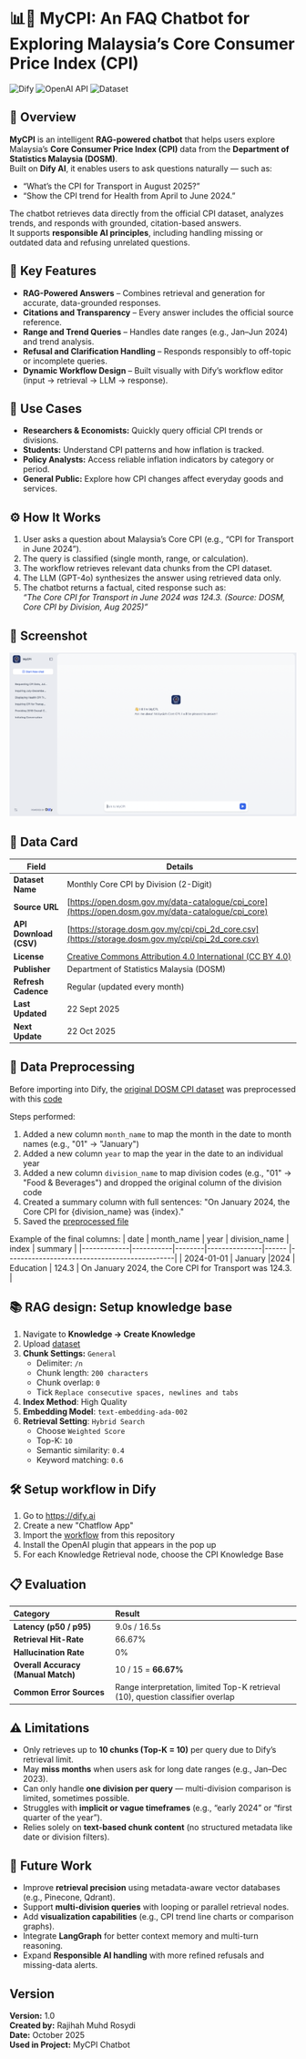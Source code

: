 # 📊🛒 MyCPI: An FAQ Chatbot for Exploring Malaysia’s Core Consumer Price Index (CPI)

![Dify](https://img.shields.io/badge/Built%20with-Dify%20AI-ff69b4)
![OpenAI API](https://img.shields.io/badge/LLM-gpt--4o--blueviolet)
![Dataset](https://img.shields.io/badge/Data-DOSM%20Core%20CPI%20(Aug%202025)-orange)

## 🔎 Overview
**MyCPI** is an intelligent **RAG-powered chatbot** that helps users explore Malaysia’s **Core Consumer Price Index (CPI)** data from the **Department of Statistics Malaysia (DOSM)**.  
Built on **Dify AI**, it enables users to ask questions naturally — such as:

- “What’s the CPI for Transport in August 2025?”
- “Show the CPI trend for Health from April to June 2024.”

The chatbot retrieves data directly from the official CPI dataset, analyzes trends, and responds with grounded, citation-based answers.  
It supports **responsible AI principles**, including handling missing or outdated data and refusing unrelated questions.

## 📌 Key Features
- **RAG-Powered Answers** – Combines retrieval and generation for accurate, data-grounded responses.
- **Citations and Transparency** – Every answer includes the official source reference.
- **Range and Trend Queries** – Handles date ranges (e.g., Jan–Jun 2024) and trend analysis.
- **Refusal and Clarification Handling** – Responds responsibly to off-topic or incomplete queries.
- **Dynamic Workflow Design** – Built visually with Dify’s workflow editor (input → retrieval → LLM → response).

## 🧩 Use Cases
- **Researchers & Economists:** Quickly query official CPI trends or divisions.
- **Students:** Understand CPI patterns and how inflation is tracked.
- **Policy Analysts:** Access reliable inflation indicators by category or period.
- **General Public:** Explore how CPI changes affect everyday goods and services.

## ⚙️ How It Works
1. User asks a question about Malaysia’s Core CPI (e.g., “CPI for Transport in June 2024”).
2. The query is classified (single month, range, or calculation).
3. The workflow retrieves relevant data chunks from the CPI dataset.
4. The LLM (GPT-4o) synthesizes the answer using retrieved data only.
5. The chatbot returns a factual, cited response such as:  
   _“The Core CPI for Transport in June 2024 was 124.3. (Source: DOSM, Core CPI by Division, Aug 2025)”_

## 📸 Screenshot
![App Screenshot](Screenshot.png)

## 📁 Data Card
| Field | Details |
|-------|----------|
| **Dataset Name** | Monthly Core CPI by Division (2-Digit) |
| **Source URL** | [https://open.dosm.gov.my/data-catalogue/cpi_core](https://open.dosm.gov.my/data-catalogue/cpi_core) |
| **API Download (CSV)** | [https://storage.dosm.gov.my/cpi/cpi_2d_core.csv](https://storage.dosm.gov.my/cpi/cpi_2d_core.csv) |
| **License** | [Creative Commons Attribution 4.0 International (CC BY 4.0)](https://creativecommons.org/licenses/by/4.0/) |
| **Publisher** | Department of Statistics Malaysia (DOSM) |
| **Refresh Cadence** | Regular (updated every month) |
| **Last Updated** | 22 Sept 2025 |
| **Next Update** | 22 Oct 2025 |

## 🔄 Data Preprocessing
Before importing into Dify, the [original DOSM CPI dataset](./data/original_cpi_2d_core.csv) was preprocessed with this [code](./data/cpi_data_preprocess.py)

Steps performed:
1. Added a new column `month_name` to map the month in the date to month names (e.g., "01" → "January")
2. Added a new column `year` to map the year in the date to an individual year
3. Added a new column `division_name` to map division codes (e.g., "01" → "Food & Beverages") and dropped the original column of the division code
4. Created a summary column with full sentences:
   "On January 2024, the Core CPI for {division_name} was {index}."
5. Saved the [preprocessed file](/data/updated_cpi_2d_core.csv)

Example of the final columns:
| date       | month_name | year   | division_name | index | summary |
|-------------|-----------|--------|---------------|------ |----------------------------------------------|
| 2024-01-01  | January    |2024   | Education     | 124.3  | On January 2024, the Core CPI for Transport was 124.3. |

## 📚 RAG design: Setup knowledge base
1. Navigate to **Knowledge → Create Knowledge**
2. Upload [dataset](./data/updated_cpi_2d_core.csv)
3. **Chunk Settings:** `General`
   - Delimiter: `/n`
   - Chunk length: `200 characters`
   - Chunk overlap: `0`
   - Tick `Replace consecutive spaces, newlines and tabs`
4. **Index Method**: High Quality
5. **Embedding Model**: `text-embedding-ada-002`
6. **Retrieval Setting**: `Hybrid Search`
   - Choose `Weighted Score`
   - Top-K: `10`
   - Semantic similarity: `0.4`
   - Keyword matching: `0.6`

## 🛠️ Setup workflow in Dify
1. Go to https://dify.ai
2. Create a new "Chatflow App"
3. Import the [workflow](mycpi_chatflow.yml) from this repository
4. Install the OpenAI plugin that appears in the pop up
5. For each Knowledge Retrieval node, choose the CPI Knowledge Base

## 📋 Evaluation
| Category | Result |
|:--|:--|
| **Latency (p50 / p95)** | 9.0s / 16.5s |
| **Retrieval Hit-Rate** | 66.67% |
| **Hallucination Rate** | 0% |
| **Overall Accuracy (Manual Match)** | 10 / 15 = **66.67%** |
| **Common Error Sources** | Range interpretation, limited Top-K retrieval (10), question classifier overlap |

## ⚠️ Limitations
- Only retrieves up to **10 chunks (Top-K = 10)** per query due to Dify’s retrieval limit.  
- May **miss months** when users ask for long date ranges (e.g., Jan–Dec 2023).  
- Can only handle **one division per query** — multi-division comparison is limited, sometimes possible.  
- Struggles with **implicit or vague timeframes** (e.g., “early 2024” or “first quarter of the year”).  
- Relies solely on **text-based chunk content** (no structured metadata like date or division filters).  

## 🚀 Future Work
- Improve **retrieval precision** using metadata-aware vector databases (e.g., Pinecone, Qdrant).  
- Support **multi-division queries** with looping or parallel retrieval nodes.  
- Add **visualization capabilities** (e.g., CPI trend line charts or comparison graphs).  
- Integrate **LangGraph** for better context memory and multi-turn reasoning.  
- Expand **Responsible AI handling** with more refined refusals and missing-data alerts.

## Version
**Version:** 1.0  
**Created by:** Rajihah Muhd Rosydi  
**Date:** October 2025  
**Used in Project:** MyCPI Chatbot  
